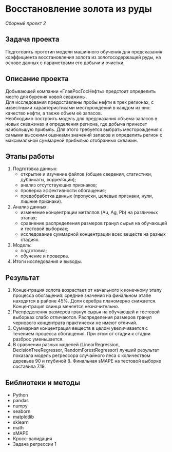 # Восстановление золота из руды

_Сборный проект 2_


## Задача проекта

Подготовить прототип модели машинного обучения для предсказания коэффициента восстановления золота из золотосодержащей руды, на основе данных с параметрами его добычи и очистки.


## Описание проекта

Добывающей компании «ГлавРосГосНефть» предстоит определить место для бурения новой скважины.  
Для исследования предоставлены пробы нефти в трех регионах, с известными характеристиками месторождений в каждом из них: качество нефти, а также объем её запасов.  
Необходимо построить модель для предсказания объема запасов в новых скважинах и определения региона, где добыча принесет наибольшую прибыль. 
Для этого требуется выбрать месторождения с самыми высокими оценками значений запасов и определить регион с максимальной суммарной прибылью отобранных скважин.



## Этапы работы

1.  Подготовка данных:
    - открытие и изучение файлов (общие сведения, статистики, дубликаты, корреляции);
    - анализ отсутствующих признаков;
    - проверка эффективности обогащения;
    - предобработка данных (пропуски, целевые признаки, нули, лишние признаки).
2.  Анализ данных:
    - изменение концентрации металлов (Au, Ag, Pb) на различных этапах;
    - сравнение распределения размеров гранул сырья на обучающей и тестовой выборках;
    - исследование суммарной концентрации всех веществ на разных стадиях.
3.  Модель:
    - подготовка;
    - обучение и проверка.
4.  Итоги исследования и выводы.


## Результат

1. Концентрация золота возрастает от начального к конечному этапу процесса обогащения: средние значения на финальном этапе находятся в районе 45%. Доля серебра планомерно снижается. Концентрация свинца меняется незначительно.
2. Распределения размеров гранул сырья на обучающей и тестовой выборках слабо отличаются. Распределения размеров гранул чернового концентрата практически не имеют отличий.
3. Суммарная концентрация веществ в целом увеличивается с течением процесса обогащения. При этом от стадии к стадии разброс уменьшается. 
4. В сравнении разных моделей (LinearRegression, DecisionTreeRegressor, RandomForestRegressor) лучший результат показала модель регрессора случайного леса с количеством деревьев 90 и глубиной 8. Финальная sMAPE на тестовой выборке составила 7.19.


## Библиотеки и методы

- Python
- pandas
- numpy
- seaborn
- matplotlib
- sklearn
- math
- sMAPE
- Кросс-валидация
- Задача регрессии
1
